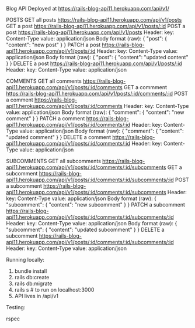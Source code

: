 Blog API
Deployed at https://rails-blog-api11.herokuapp.com/api/v1/

POSTS
  GET all posts
    https://rails-blog-api11.herokuapp.com/api/v1/posts
  GET a post
    https://rails-blog-api11.herokuapp.com/api/v1/posts/:id
  POST a post
    https://rails-blog-api11.herokuapp.com/api/v1/posts
    Header:
      key: Content-Type
      value: application/json
    Body format (raw):
      { "post": { "content": "new post" } }
   PATCH a post
      https://rails-blog-api11.herokuapp.com/api/v1/posts/:id
      Header:
        key: Content-Type
        value: application/json
      Body format (raw):
        { "post": { "content": "updated content" } }
    DELETE a post
      https://rails-blog-api11.herokuapp.com/api/v1/posts/:id
      Header:
        key: Content-Type
        value: application/json

COMMENTS
    GET all comments
       https://rails-blog-api11.herokuapp.com/api/v1/posts/:id/comments
    GET a commment
       https://rails-blog-api11.herokuapp.com/api/v1/posts/:id/comments/:id
    POST a comment
       https://rails-blog-api11.herokuapp.com/api/v1/posts/:id/comments
       Header:
        key: Content-Type
        value: application/json
       Body format (raw):
        { "comment": { "content": "new comment" } }
     PATCH a comment
       https://rails-blog-api11.herokuapp.com/api/v1/posts/:id/comments/:id
       Header:
        key: Content-Type
        value: application/json
       Body format (raw):
        { "comment": { "content": "updated comment" } }
      DELETE a comment
        https://rails-blog-api11.herokuapp.com/api/v1/posts/:id/comments/:id
        Header:
         key: Content-Type
         value: application/json
 
 SUBCOMMENTS
     GET all subcomments
       https://rails-blog-api11.herokuapp.com/api/v1/posts/:id/comments/:id/subcomments
     GET a subcomment
       https://rails-blog-api11.herokuapp.com/api/v1/posts/:id/comments/:id/subcomments/:id
     POST a subcomment
       https://rails-blog-api11.herokuapp.com/api/v1/posts/:id/comments/:id/subcomments
       Header:
        key: Content-Type
        value: application/json
       Body format (raw):
        { "subcomment": { "content": "new subcomment" } }
      PATCH a subcomment
        https://rails-blog-api11.herokuapp.com/api/v1/posts/:id/comments/:id/subcomments/:id
        Header:
        key: Content-Type
        value: application/json
       Body format (raw):
        { "subcomment": { "content": "updated subcomment" } }
      DELETE a subcomment
        https://rails-blog-api11.herokuapp.com/api/v1/posts/:id/comments/:id/subcomments/:id
        Header:
        key: Content-Type
        value: application/json

Running locally:
  1. bundle install
  2. rails db:create
  3. rails db:migrate
  4. rails s # to run on localhost:3000
  5. API lives in /api/v1
 
 Testing:
   
   rspec
